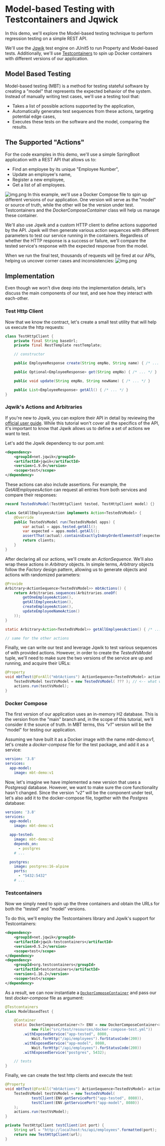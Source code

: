 # Model-based Testing with Testcontainers and Jqwick

In this demo, we'll explore the Model-based testing technique to perform regression testing on a simple REST
API.

We'll use the [Jqwik](https://jqwik.net) test engine on JUnit5 to run Property and Model-based tests. Additionally, we'll use
[Testcontainers](https://testcontainers.com/getting-started/) to spin up Docker containers with different versions of our application.

## Model Based Testing

Model-based testing (MBT) is a method for testing stateful software by creating a "model" that represents the expected behavior of the system. Instead of manually writing test cases, we'll use a testing tool that:

- Takes a list of possible actions supported by the application,
- Automatically generates test sequences from these actions, targeting potential edge cases,
- Executes these tests on the software and the model, comparing the results.

## The Supported "Actions"

For the code examples in this demo, we'll use a simple SpringBoot application with a REST API that allows us to:

- Find an employee by its unique "Employee Number",
- Update an employee's name,
- Register a new employee,
- Get a list of all employees.

![img.png](images/swagger.png)
In this example, we'll use a Docker Compose file to spin up different versions of our application. One version will serve as the "model" or source of truth, while the other will be the version under test. Testcontainers and the _DockerComposeContainer_ class will help us manage these container.

We'll also use Jqwik and a custom HTTP client to define actions supported by the API. Jqwik will then generate various action sequences with different parameters to test our service running in the containers. Regardless of whether the HTTP response is a success or failure, we'll compare the tested service's response with the expected response from the model.

When we run the final test, thousands of requests will be fired at our APIs, helping us uncover corner cases and inconsistencies:
![img.png](images/logs.png)

## Implementation
Even though we won't dive deep into the implementation details, let's discuss the main components of our test, and see how they interact with each-other. 

### Test Http Client
Now that we know the contract, let's create a small test utility that will help us execute the http requests:

```java
class TestHttpClient {
    private final String baseUrl;
    private final RestTemplate restTemplate;

    // constructor

    public EmployeeResponse create(String empNo, String name) { /* ... */ }

    public Optional<EmployeeResponse> get(String empNo) { /* ... */ }

    public void update(String empNo, String newName) { /* ... */ }

    public List<EmployeeResponse> getAll() { /* ... */ }
}
```
### Jqwik's Actions and Arbitraries

If you're new to Jqwik, you can explore their API in detail by reviewing the [official user guide](https://jqwik.net/docs/current/user-guide.html). While this tutorial won't cover all the specifics of  the API, it's important to know that Jqwik allows us to define a set of actions we want to test.

Let's add the Jqwik dependency to our pom.xml:
```xml
<dependency>
    <groupId>net.jqwik</groupId>
    <artifactId>jqwik</artifactId>
    <version>1.9.0</version>
    <scope>test</scope>
</dependency>
```

These actions can also include assertions. For example, the _GetAllEmployeesAction_ can request all entries from both services and compare their responses:

```java
record TestedVsModel(TestHttpClient tested, TestHttpClient model) {}

class GetAllEmployeesAction implements Action<TestedVsModel> {
	@Override
	public TestedVsModel run(TestedVsModel apps) {
		var actual = apps.tested.getAll();
		var expected = apps.model.getAll();
		assertThat(actual).containsExactlyInAnyOrderElementsOf(expected);
		return clients;
	}
}
```
After declaring all our actions, we'll create an _ActionSequence_. We'll also wrap these actions in _Arbitrary_ objects. In simple terms, _Arbitrary_ objects follow the _Factory_ design pattern, allowing us to generate objects and actions with randomized parameters:

```java
@Provide
Arbitrary<ActionSequence<TestedVsModel>> mbtActions() {
	return Arbitraries.sequences(Arbitraries.oneOf(
        getOneEmployeeAction(),
        getAllEmplyeesAction(),
        createEmployeeAction(),
        updateEmployeeNameAction()
    ));
}

static Arbitrary<Action<TestedVsModel>> getAllEmplyeesAction() { /* ... */ }

// same for the other actions
```
Finally, we can write our test and leverage Jqwik to test various sequences of with provided actions. However, in order to create the _TestedVsModel_ tuple, we'll need to make sure the two versions of the service are up and running, and acquire their URLs: 

```java
@Property
void mbtTest(@ForAll("mbtActions") ActionSequence<TestedVsModel> actions) {
	TestedVsModel testVsModel = new TestedVsModel( ??? ); // <-- what will we put here?
	actions.run(testVsModel);
}
```

### Docker Compose
The first version of our application uses an in-memory H2 database. This is the version from the "main" branch and, in the scope of this tutorial, we'll consider it the source of truth.  In MBT terms, this _"v1"_ version will be the "model" for testing our application. 

Assuming we have built it as a Docker image with the name _mbt-demo:v1_, let's create a _docker-compose_ file for the test package, and add it as a service:

```yml
version: '3.8'
services:
  app-model:
    image: mbt-demo:v1
```
Now, let's imagine we have implemented a new version that uses a Postgresql database. However, we want to make sure the core functionality hasn't changed. Since the version _"v2"_ will be the component under test, let's also add it to the docker-compose file, together with the _Postgres_ database: 

```yml
version: '3.8'
services:
  app-model:
    image: mbt-demo:v1

  app-tested:
    image: mbt-demo:v2
    depends_on:
      - postgres
    # ...

  postgres:
    image: postgres:16-alpine
    ports:
      - "5432:5432"
    # ...
```

### Testcontainers
Now we simply need to spin up the three containers and obtain the URLs for both the "tested" and "model" versions.

To do this, we'll employ the Testcontainers library and Jqwik's support for Testcontainers:
```xml
<dependency>
    <groupId>net.jqwik</groupId>
    <artifactId>jqwik-testcontainers</artifactId>
    <version>0.5.2</version>
    <scope>test</scope>
</dependency>
<dependency>
    <groupId>org.testcontainers</groupId>
    <artifactId>testcontainers</artifactId>
    <version>1.16.2</version>
    <scope>test</scope>
</dependency>
```

As a result, we can now instantiate a [`DockerComposeContainer`](https://java.testcontainers.org/modules/docker_compose/) and pass our test _docker-compose_ file as argument:

```java
@Testcontainers
class ModelBasedTest {

	@Container
	static DockerComposeContainer<?> ENV = new DockerComposeContainer<>(
            new File("src/test/resources/docker-compose-test.yml"))
        .withExposedService("app-tested", 8080,
            Wait.forHttp("/api/employees").forStatusCode(200))
        .withExposedService("app-model", 8080,
            Wait.forHttp("/api/employees").forStatusCode(200))
        .withExposedService("postgres", 5432);

	// tests
}
```
Finally, we can create the test http clients and execute the test:

```java
@Property
void mbtTest(@ForAll("mbtActions") ActionSequence<TestedVsModel> actions) {
	TestedVsModel testVsModel = new TestedVsModel(
			testClient(ENV.getServicePort("app-tested", 8080)),
			testClient(ENV.getServicePort("app-model", 8080))
	);
	actions.run(testVsModel);
}

private TestHttpClient testClient(int port) {
	String url = "http://localhost:%s/api/employees".formatted(port);
	return new TestHttpClient(url);
}
```
